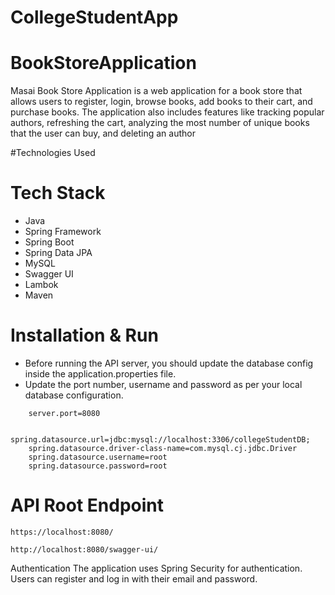# CollegeStudentApp

# BookStoreApplication
Masai Book Store Application is a web application for a book store that allows users to register, login, browse books, add books to their cart, and purchase books. The application also includes features like tracking popular authors, refreshing the cart, analyzing the most number of unique books that the user can buy, and deleting an author

#Technologies Used

# Tech Stack
- Java
- Spring Framework
- Spring Boot
- Spring Data JPA
- MySQL
- Swagger UI
- Lambok
- Maven







# Installation & Run
 - Before running the API server, you should update the database config inside the application.properties file.
- Update the port number, username and password as per your local database configuration.

```
    server.port=8080

    spring.datasource.url=jdbc:mysql://localhost:3306/collegeStudentDB;
    spring.datasource.driver-class-name=com.mysql.cj.jdbc.Driver
    spring.datasource.username=root
    spring.datasource.password=root
```

# API Root Endpoint
```
https://localhost:8080/
```
```
http://localhost:8080/swagger-ui/
```

Authentication
The application uses Spring Security for authentication. Users can register and log in with their email and password.
